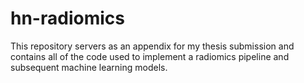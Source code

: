 # hn-radiomics
This repository servers as an appendix for my thesis submission and contains all of the code used to implement a radiomics pipeline and subsequent machine learning models.
